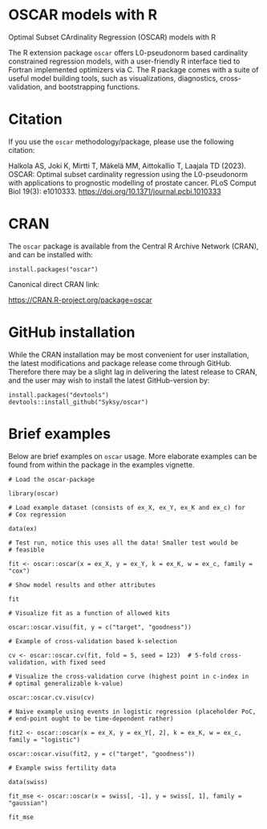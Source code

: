
# OSCAR models with R

Optimal Subset CArdinality Regression (OSCAR) models with R

The R extension package `oscar` offers L0-pseudonorm based cardinality constrained regression models, with a user-friendly R interface tied to Fortran implemented optimizers via C. The R package comes with a suite of useful model building tools, such as visualizations, diagnostics, cross-validation, and bootstrapping functions. 

# Citation

If you use the `oscar` methodology/package, please use the following citation:

Halkola AS, Joki K, Mirtti T, Mäkelä MM, Aittokallio T, Laajala TD (2023). OSCAR: Optimal subset cardinality regression using the L0-pseudonorm with applications to prognostic modelling of prostate cancer. PLoS Comput Biol 19(3): e1010333. <a href="https://doi.org/10.1371/journal.pcbi.1010333" class="uri">https://doi.org/10.1371/journal.pcbi.1010333</a>

# CRAN

The `oscar` package is available from the Central R Archive Network
(CRAN), and can be installed with:

    install.packages("oscar")

Canonical direct CRAN link:

<a href="https://CRAN.R-project.org/package=oscar" class="uri">https://CRAN.R-project.org/package=oscar</a>

# GitHub installation

While the CRAN installation may be most convenient for user
installation, the latest modifications and package release come through
GitHub. Therefore there may be a slight lag in delivering the latest
release to CRAN, and the user may wish to install the latest
GitHub-version by:

    install.packages("devtools")
    devtools::install_github("Syksy/oscar")

# Brief examples

Below are brief examples on `oscar` usage. More elaborate examples can
be found from within the package in the examples vignette.


    # Load the oscar-package

    library(oscar)

    # Load example dataset (consists of ex_X, ex_Y, ex_K and ex_c) for
    # Cox regression

    data(ex)

    # Test run, notice this uses all the data! Smaller test would be
    # feasible

    fit <- oscar::oscar(x = ex_X, y = ex_Y, k = ex_K, w = ex_c, family = "cox")

    # Show model results and other attributes

    fit

    # Visualize fit as a function of allowed kits

    oscar::oscar.visu(fit, y = c("target", "goodness"))

    # Example of cross-validation based k-selection

    cv <- oscar::oscar.cv(fit, fold = 5, seed = 123)  # 5-fold cross-validation, with fixed seed  

    # Visualize the cross-validation curve (highest point in c-index in
    # optimal generalizable k-value)

    oscar::oscar.cv.visu(cv)

    # Naive example using events in logistic regression (placeholder PoC,
    # end-point ought to be time-dependent rather)

    fit2 <- oscar::oscar(x = ex_X, y = ex_Y[, 2], k = ex_K, w = ex_c, family = "logistic")

    oscar::oscar.visu(fit2, y = c("target", "goodness"))

    # Example swiss fertility data

    data(swiss)

    fit_mse <- oscar::oscar(x = swiss[, -1], y = swiss[, 1], family = "gaussian")

    fit_mse
